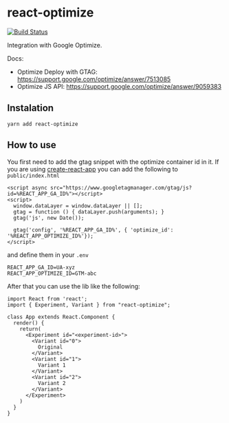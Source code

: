 # react-optimize

[![Build Status](https://travis-ci.com/hudovisk/react-optimize.svg?branch=master)](https://travis-ci.com/hudovisk/react-optimize)

Integration with Google Optimize.

Docs:
 - Optimize Deploy with GTAG: https://support.google.com/optimize/answer/7513085
 - Optimize JS API: https://support.google.com/optimize/answer/9059383


## Instalation
```
yarn add react-optimize
```

## How to use
You first need to add the gtag snippet with the optimize container id in it. If you are using [create-react-app](https://github.com/facebook/create-react-app)
you can add the following to `public/index.html`
```
<script async src="https://www.googletagmanager.com/gtag/js?id=%REACT_APP_GA_ID%"></script>
<script>
  window.dataLayer = window.dataLayer || [];
  gtag = function () { dataLayer.push(arguments); }
  gtag('js', new Date());

  gtag('config', '%REACT_APP_GA_ID%', { 'optimize_id': '%REACT_APP_OPTIMIZE_ID%'});
</script>
```

and define them in your `.env`
```
REACT_APP_GA_ID=UA-xyz
REACT_APP_OPTIMIZE_ID=GTM-abc
```

After that you can use the lib like the following:
```
import React from 'react';
import { Experiment, Variant } from "react-optimize";

class App extends React.Component {
  render() {
    return(
      <Experiment id="<experiment-id>">
        <Variant id="0">
          Original
        </Variant>
        <Variant id="1">
          Variant 1
        </Variant>
        <Variant id="2">
          Variant 2
        </Variant>
      </Experiment>
    )
  }
}
```